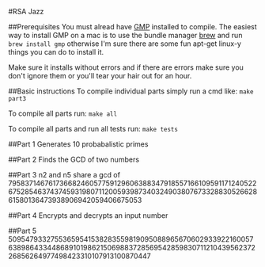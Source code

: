 #RSA Jazz

##Prerequisites
You must alread have [GMP](https://gmplib.org/manual/) installed to compile.
The easiest way to install GMP on a mac is to use the bundle manager [brew](http://brew.sh/) and run `brew install gmp` otherwise I'm sure there are some fun apt-get linux-y things you can do to install it.

Make sure it installs without errors and if there are errors make sure you don't ignore them or you'll tear your hair out for an hour.

##Basic instructions
To compile individual parts simply run a cmd like:
`make part3`

To compile all parts run:
`make all`

To compile all parts and run all tests run:
`make tests`


##Part 1
Generates 10 probabalistic primes

##Part 2
Finds the GCD of two numbers

##Part 3
n2 and n5 share a gcd of 7958371467617366824605775912960638834791855716610959117124052267528546374374593198071120059398734032490380767332883052662861580136473938906942059406675053

##Part 4
Encrypts and decrypts an input number

##Part 5
5095479332755365954153828355981909508896567060293392216005763898643344868910198621506988372856954285983071121043956237226856264977498423310107913100870447
